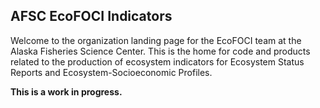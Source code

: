 ## AFSC EcoFOCI Indicators

Welcome to the organization landing page for the EcoFOCI team at the Alaska Fisheries Science Center. This is the home for code and products related to the production of ecosystem indicators for Ecosystem Status Reports and Ecosystem-Socioeconomic Profiles. 

**This is a work in progress.**

